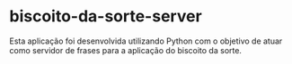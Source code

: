 # biscoito-da-sorte-server
Esta aplicação foi desenvolvida utilizando Python com o objetivo de atuar como servidor de frases para a aplicação do biscoito da sorte.
